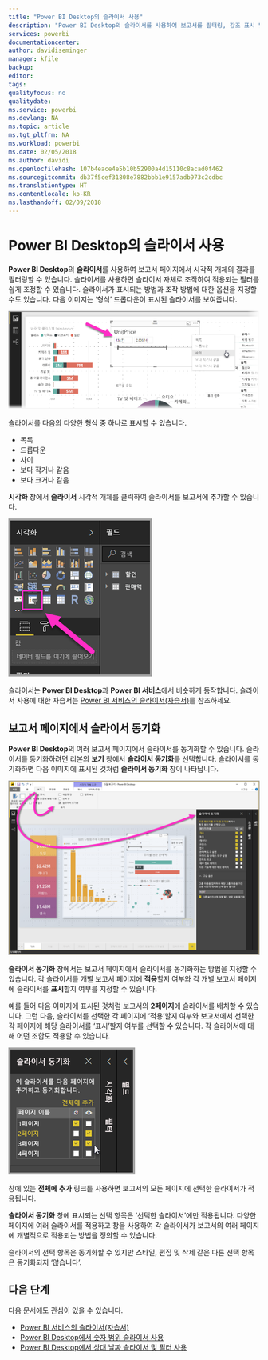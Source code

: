```yaml
---
title: "Power BI Desktop의 슬라이서 사용"
description: "Power BI Desktop의 슬라이서를 사용하여 보고서를 필터링, 강조 표시 및 사용자 지정할 수 있습니다."
services: powerbi
documentationcenter: 
author: davidiseminger
manager: kfile
backup: 
editor: 
tags: 
qualityfocus: no
qualitydate: 
ms.service: powerbi
ms.devlang: NA
ms.topic: article
ms.tgt_pltfrm: NA
ms.workload: powerbi
ms.date: 02/05/2018
ms.author: davidi
ms.openlocfilehash: 107b4eace4e5b10b52900a4d15110c8acad0f462
ms.sourcegitcommit: db37f5cef31808e7882bbb1e9157adb973c2cdbc
ms.translationtype: HT
ms.contentlocale: ko-KR
ms.lasthandoff: 02/09/2018
---
```

# <a name="using-slicers-power-bi-desktop"></a>Power BI Desktop의 슬라이서 사용

**Power BI Desktop**의 **슬라이서**를 사용하여 보고서 페이지에서 시각적 개체의 결과를 필터링할 수 있습니다. 슬라이서를 사용하면 슬라이서 자체로 조작하여 적용되는 필터를 쉽게 조정할 수 있습니다. 슬라이서가 표시되는 방법과 조작 방법에 대한 옵션을 지정할 수도 있습니다. 다음 이미지는 ‘형식’ 드롭다운이 표시된 슬라이서를 보여줍니다. 

![](media/desktop-slicers/desktop-slicers_01.png)

슬라이서를 다음의 다양한 형식 중 하나로 표시할 수 있습니다.

* 목록
* 드롭다운
* 사이
* 보다 작거나 같음
* 보다 크거나 같음

**시각화** 창에서 **슬라이서** 시각적 개체를 클릭하여 슬라이서를 보고서에 추가할 수 있습니다.

![](media/desktop-slicers/desktop-slicers_02.png)

슬라이서는 **Power BI Desktop**과 **Power BI 서비스**에서 비슷하게 동작합니다. 슬라이서 사용에 대한 자습서는 [Power BI 서비스의 슬라이서(자습서)](power-bi-visualization-slicers.md)를 참조하세요.

## <a name="synchronize-slicers-across-report-pages"></a>보고서 페이지에서 슬라이서 동기화

**Power BI Desktop**의 여러 보고서 페이지에서 슬라이서를 동기화할 수 있습니다. 슬라이서를 동기화하려면 리본의 **보기** 창에서 **슬라이서 동기화**를 선택합니다. 슬라이서를 동기화하면 다음 이미지에 표시된 것처럼 **슬라이서 동기화** 창이 나타납니다.

![](media/desktop-slicers/desktop-slicers_03.png)

**슬라이서 동기화** 창에서는 보고서 페이지에서 슬라이서를 동기화하는 방법을 지정할 수 있습니다. 각 슬라이서를 개별 보고서 페이지에 **적용**할지 여부와 각 개별 보고서 페이지에 슬라이서를 **표시**할지 여부를 지정할 수 있습니다.

예를 들어 다음 이미지에 표시된 것처럼 보고서의 **2페이지**에 슬라이서를 배치할 수 있습니다. 그런 다음, 슬라이서를 선택한 각 페이지에 ‘적용’할지 여부와 보고서에서 선택한 각 페이지에 해당 슬라이서를 ‘표시’할지 여부를 선택할 수 있습니다. 각 슬라이서에 대해 어떤 조합도 적용할 수 있습니다. 

![](media/desktop-slicers/desktop-slicers_04.png)

창에 있는 **전체에 추가** 링크를 사용하면 보고서의 모든 페이지에 선택한 슬라이서가 적용됩니다.

**슬라이서 동기화** 창에 표시되는 선택 항목은 ‘선택한 슬라이서’에만 적용됩니다. 다양한 페이지에 여러 슬라이서를 적용하고 창을 사용하여 각 슬라이서가 보고서의 여러 페이지에 개별적으로 적용되는 방법을 정의할 수 있습니다. 

슬라이서의 선택 항목은 동기화할 수 있지만 스타일, 편집 및 삭제 같은 다른 선택 항목은 동기화되지 ‘않습니다’. 

## <a name="next-steps"></a>다음 단계

다음 문서에도 관심이 있을 수 있습니다.

* [Power BI 서비스의 슬라이서(자습서)](power-bi-visualization-slicers.md)
* [Power BI Desktop에서 숫자 범위 슬라이서 사용](desktop-slicer-numeric-range.md)
* [Power BI Desktop에서 상대 날짜 슬라이서 및 필터 사용](desktop-slicer-filter-date-range.md)

